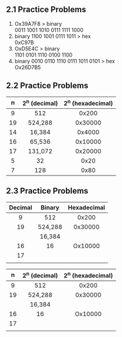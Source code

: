 ## 2.1 Practice Problems

1. Ox39A7F8 > binary   
0011 1001 1010 0111 1111 1000
2. binary 1100 1001 0111 1011 > hex  
0xC97B
3. OxD5E4C > binary  
1101 0101 1110 0100 1100  
4. binary 0010 0110 1110 0111 1011 0101 > hex  
Ox26D7B5

## 2.2 Practice Problems

| n  | 2<sup>n</sup> (decimal) |  2<sup>n</sup> (hexadecimal) |
|:--:|:-----------------------:|:----------------------------:|
| 9  |   512                   |   0x200                      |
| 19 |   524,288               |   0x30000                    |
| 14 |   16,384                |   0x4000                     |
| 16 |   65,536                |   0x10000                    |
| 17 |   131,072               |   0x20000                    |        
| 5  |   32                    |   0x20                       |  
| 7  |   128                   |   0x80                       |        


## 2.3 Practice Problems

| Decimal  | Binary            |  Hexadecimal                |
|:--------:|:-----------------:|:----------------------------:|
| 9        |   512             |   0x200                      |
| 19       |   524,288         |   0x30000                    |
|          |   16,384          |                              |
| 16       |   16              |   Ox10000                    |
| 17       |                   |                              |        
|          |                   |                              | 



| n  | 2<sup>n</sup> (decimal) |  2<sup>n</sup> (hexadecimal) |
|:--:|:-----------------------:|:----------------------------:|
| 9  |   512                   |   0x200                      |
| 19 |   524,288               |   0x30000                    |
|    |   16,384                |                              |
| 16 |   16                    |   Ox10000                    |
| 17 |                         |                              |        
|    |                         |                              | 